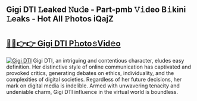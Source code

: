 ## Gigi DTI 𝙻eaked 𝙽u𝚍e - Part-pmb 𝚅𝚒deo B𝚒kini 𝙻eaks - Hot All 𝙿hotos iQajZ

# <h2><a href="http://ld439ga.urlbe.top/?page=Gigi+DTI">🔗🔗👉👉 Gigi DTI P𝚑oto𝚜Vid𝚎o</a></h2>

[![Gigi DTI](https://i.imgur.com/eBuTRDB.gif)](http://ld439ga.urlbe.top/?page=Gigi+DTI)
Gigi DTI, an intriguing and contentious character, eludes easy definition. Her distinctive style of online communication has captivated and provoked critics, generating debates on ethics, individuality, and the complexities of digital societies. Regardless of her future decisions, her mark on digital media is indelible. Armed with unwavering tenacity and undeniable charm, Gigi DTI influence in the virtual world is boundless.
